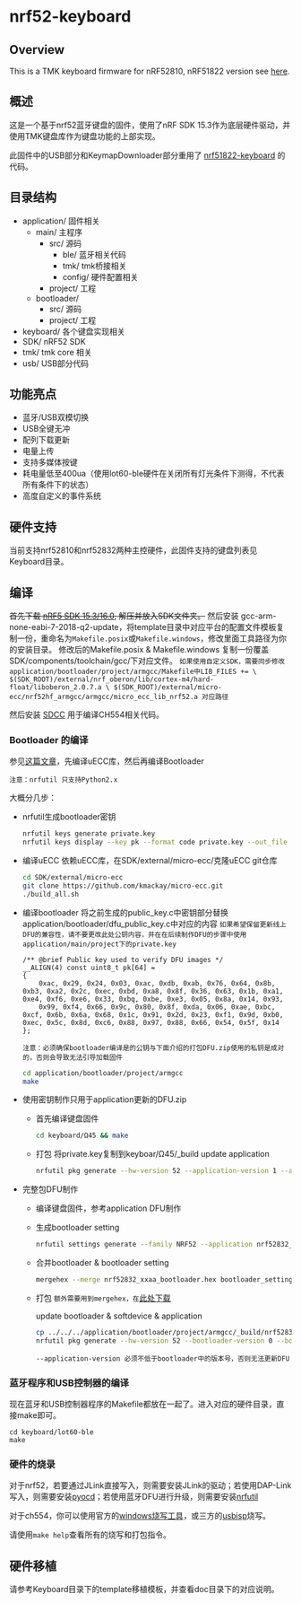 # nrf52-keyboard

## Overview

This is a TMK keyboard firmware for nRF52810, nRF51822 version see [here](https://github.com/Lotlab/nrf51822-keyboard).

## 概述

这是一个基于nrf52蓝牙键盘的固件，使用了nRF SDK 15.3作为底层硬件驱动，并使用TMK键盘库作为键盘功能的上部实现。

此固件中的USB部分和KeymapDownloader部分重用了 [nrf51822-keyboard](https://github.com/Lotlab/nrf51822-keyboard) 的代码。

## 目录结构
- application/ 固件相关
  - main/ 主程序
    - src/ 源码
      - ble/ 蓝牙相关代码
      - tmk/ tmk桥接相关
      - config/ 硬件配置相关
    - project/ 工程
  - bootloader/ 
    - src/ 源码
    - project/ 工程
- keyboard/ 各个键盘实现相关
- SDK/ nRF52 SDK
- tmk/ tmk core 相关
- usb/ USB部分代码

## 功能亮点

- 蓝牙/USB双模切换
- USB全键无冲
- 配列下载更新
- 电量上传
- 支持多媒体按键
- 耗电量低至400ua（使用lot60-ble硬件在关闭所有灯光条件下测得，不代表所有条件下的状态）
- 高度自定义的事件系统

## 硬件支持

当前支持nrf52810和nrf52832两种主控硬件，此固件支持的键盘列表见Keyboard目录。

## 编译

~~首先下载 [nRF5 SDK 15.3/16.0](https://www.nordicsemi.com/Software-and-Tools/Software/nRF5-SDK/Download#infotabs), 解压并放入SDK文件夹。~~
然后安装 gcc-arm-none-eabi-7-2018-q2-update，将template目录中对应平台的配置文件模板复制一份，重命名为`Makefile.posix`或`Makefile.windows`，修改里面工具路径为你的安装目录。
修改后的Makefile.posix & Makefile.windows 复制一份覆盖SDK/components/toolchain/gcc/下对应文件。
`如果使用自定义SDK，需要同步修改application/bootloader/project/armgcc/Makefile中LIB_FILES += \
  $(SDK_ROOT)/external/nrf_oberon/lib/cortex-m4/hard-float/liboberon_2.0.7.a \
  $(SDK_ROOT)/external/micro-ecc/nrf52hf_armgcc/armgcc/micro_ecc_lib_nrf52.a 对应路径`

然后安装 [SDCC](http://sdcc.sourceforge.net/) 用于编译CH554相关代码。

### Bootloader 的编译
参见[这篇文章](https://devzone.nordicsemi.com/b/blog/posts/getting-started-with-nordics-secure-dfu-bootloader)，先编译uECC库，然后再编译Bootloader

`注意：nrfutil 只支持Python2.x`

大概分几步：
  - nrfutil生成bootloader密钥
    ```bash
    nrfutil keys generate private.key
    nrfutil keys display --key pk --format code private.key --out_file public_key.c
    ```
  - 编译uECC 依赖uECC库，在SDK/external/micro-ecc/克隆uECC git仓库
    ```bash
    cd SDK/external/micro-ecc
    git clone https://github.com/kmackay/micro-ecc.git
    ./build_all.sh
    ``` 
  - 编译bootloader
    将之前生成的public_key.c中密钥部分替换application/bootloader/dfu_public_key.c中对应的内容
    `如果希望保留更新线上DFU的兼容性，请不要更改此处公钥内容，并在在后续制作DFU的步骤中使用application/main/project下的private.key`
    ```shell  
    /** @brief Public key used to verify DFU images */
    __ALIGN(4) const uint8_t pk[64] =
    {
        0xac, 0x29, 0x24, 0x03, 0xac, 0xdb, 0xab, 0x76, 0x64, 0x8b, 0xb3, 0xa2, 0x2c, 0xec, 0xbd, 0xa8, 0x8f, 0x36, 0x63, 0x1b, 0xa1, 0xe4, 0xf6, 0xe6, 0x33, 0xbq, 0xbe, 0xe3, 0x05, 0x8a, 0x14, 0x93, 
        0x99, 0xf4, 0x66, 0x9c, 0x80, 0x8f, 0xda, 0x06, 0xae, 0xbc, 0xcf, 0x6b, 0x6a, 0x68, 0x1c, 0x91, 0x2d, 0x23, 0xf1, 0x9d, 0xb0, 0xec, 0x5c, 0x8d, 0xc6, 0x88, 0x97, 0x88, 0x66, 0x54, 0x5f, 0x14
    };
    ```

    ` 注意：必须确保bootloader编译是的公钥与下面介绍的打包DFU.zip使用的私钥是成对的，否则会导致无法引导加载固件 `
    ```bash
    cd application/bootloader/project/armgcc
    make
    ```
  - 使用密钥制作只用于application更新的DFU.zip
    - 首先编译键盘固件
      ```bash
      cd keyboard/Ω45 && make
      ```
    - 打包
      将private.key复制到keyboar/Ω45/_build
      update application
      ```bash
      nrfutil pkg generate --hw-version 52 --application-version 1 --application nrf52_kbd.hex --sd-req 0xB7 --key-file private.key app_dfu_package.zip
      ```
  - 完整包DFU制作
      - 编译键盘固件，参考application DFU制作
      - 生成bootloader setting
        ``` bash
        nrfutil settings generate --family NRF52 --application nrf52832_xxaa_bootloader.hex --application-version 1 --bootloader-version 0 --bl-settings-version 1 bootloader_setting.hex
        ```
      - 合并bootloader & bootloader setting
        ```bash
        mergehex --merge nrf52832_xxaa_bootloader.hex bootloader_setting.hex --output nrf_bootloader_wsetting.hex
        ```
      - 打包
        `额外需要用到mergehex，在`[此处下载](https://www.nordicsemi.com/Software-and-tools/Development-Tools/nRF-Command-Line-Tools/Download#infotabs)

        update bootloader & softdevice & application
        ```bash
        cp ../../../application/bootloader/project/armgcc/_build/nrf52832_xxaa_bootloader.hex ./
        nrfutil pkg generate --hw-version 52 --bootloader-version 0 --bootloader nrf_bootloader_wsetting.hex --application-version 1 --application nrf52_kbd.hex  --sd-req 0xB8,0xB7 --sd-id 0xB8,0xB7 --softdevice s112_nrf52_6.1.1_softdevice.hex --softdevice s132_nrf52_6.1.1_softdevice.hex --key-file private.key app_nrdfu_package_softdevice.zip
        ```
        `--application-version 必须不低于bootloader中的版本号，否则无法更新DFU`

### 蓝牙程序和USB控制器的编译
现在蓝牙和USB控制器程序的Makefile都放在一起了。进入对应的硬件目录，直接make即可。

```
cd keyboard/lot60-ble
make
```

### 硬件的烧录

对于nrf52，若要通过JLink直接写入，则需要安装JLink的驱动；若使用DAP-Link写入，则需要安装[pyocd](https://github.com/mbedmicro/pyOCD)；若使用蓝牙DFU进行升级，则需要安装[nrfutil](https://github.com/NordicSemiconductor/pc-nrfutil/)

对于ch554，你可以使用官方的[windows烧写工具](http://www.wch.cn/downloads/WCHISPTool_Setup_exe.html)，或三方的[usbisp](https://github.com/rgwan/librech551)烧写。

请使用`make help`查看所有的烧写和打包指令。

## 硬件移植
请参考Keyboard目录下的template移植模板，并查看doc目录下的对应说明。